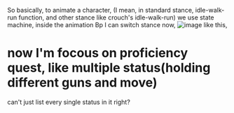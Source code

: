 So basically, to animate a character, (I mean, in standard stance, idle-walk-run function, and other stance like crouch's idle-walk-run)
we use state machine, inside the animation Bp
I can switch stance now,
![image](https://github.com/user-attachments/assets/efb7b818-2725-42d0-a715-5660b773607e)
like this,
# now I'm focous on proficiency quest, like multiple status(holding different guns and move)
can't just list every single status in it right?
